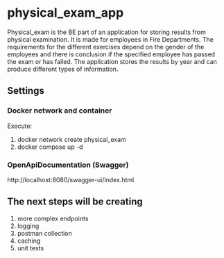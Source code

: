 # physical_exam_app

Physical_exam is the BE part of an application for storing results from physical examination. It is made for employees in Fire Departments. 
The requirements for the different exercises depend on the gender of the employees and there is conclusion if the specified employee has passed the exam 
or has failed. The application stores the results by year and can produce different types of information.

## Settings

### Docker network and container
Execute:
1. docker network create physical_exam
2. docker compose up -d

### OpenApiDocumentation (Swagger)
http://localhost:8080/swagger-ui/index.html

## The next steps will be creating
1. more complex endpoints
2. logging
3. postman collection
4. caching
5. unit tests
